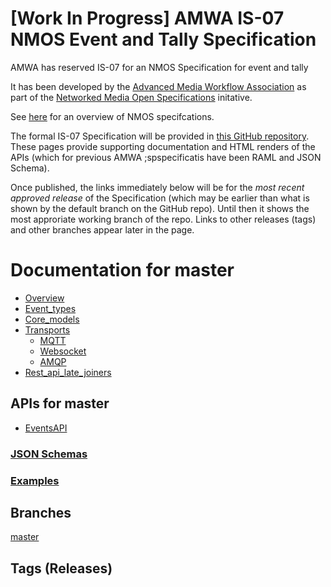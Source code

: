 # [Work In Progress] AMWA IS-07 NMOS Event and Tally Specification

AMWA has reserved IS-07 for an NMOS Specification for event and tally

It has been developed by the [Advanced Media Workflow Association](https://www.amwa.tv) as part of the [Networked Media Open Specifications](https://www.nmos.tv) initative.

See [here](https://amwa-tv.github.io/nmos) for an overview of NMOS specifcations.

The formal IS-07 Specification will be provided in [this GitHub repository](https://github.com/AMWA-TV/nmos-event-tally). These pages provide supporting documentation and HTML renders of the APIs (which for previous AMWA ;spspecificatis have been RAML and JSON Schema).

Once published, the links immediately below will be for the _most recent approved release_ of the Specification (which may be earlier than what is shown by the default branch on the GitHub repo). Until then it shows the most approriate working branch of the repo. Links to other releases (tags) and other branches appear later in the page.
# Documentation for master

 - [Overview](branches/master/docs/1.0._Overview.md)
 - [Event_types](branches/master/docs/2.0._Event_types.md)
 - [Core_models](branches/master/docs/3.0._Core_models.md)
 - [Transports](branches/master/docs/4.0._Transports.md)
   - [MQTT](branches/master/docs/4.1._Transport_-_MQTT.md)
   - [Websocket](branches/master/docs/4.2._Transport_-_Websocket.md)
   - [AMQP](branches/master/docs/4.3._Transport_-_AMQP.md)
 - [Rest_api_late_joiners](branches/master/docs/5.0._Rest_api_late_joiners.md)

## APIs for master
 - [EventsAPI](branches/master/html-APIs/EventsAPI.html)

### [JSON Schemas](branches/master/html-APIs/schemas/)

### [Examples](branches/master/examples/)

## Branches

[master](branches/master/)

## Tags (Releases)

